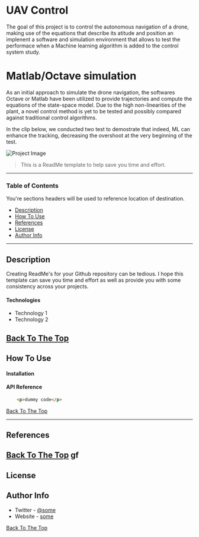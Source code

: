 # UAV Control

The goal of this project is to control the autonomous navigation of a drone, making use of the equations that describe its atitude and position an implenent a software and simulation environment that allows to test the performace when a Machine learning algorithm is added to the control system study.

# Matlab/Octave simulation
As an initial approach to simulate the drone navigation, the softwares Octave or Matlab have been utilized to provide trajectories and compute the equations of the state-space model. Due to the high non-linearities of the plant, a novel control method is yet to be tested and possibly compared against traditional control algorithms.  

In the clip below, we conducted two test to demostrate that indeed, ML can enhance the tracking, decreasing the overshoot at the very beginning of the test.

![Project Image](https://github.com/josetv91/UAV/blob/main/path.png)

> This is a ReadMe template to help save you time and effort.
> 
---

### Table of Contents
You're sections headers will be used to reference location of destination.

- [Description](#description)
- [How To Use](#how-to-use)
- [References](#references)
- [License](#license)
- [Author Info](#author-info)

---

## Description

Creating ReadMe's for your Github repository can be tedious.  I hope this template can save you time and effort as well as provide you with some consistency across your projects.

#### Technologies

- Technology 1
- Technology 2

[Back To The Top](#read-me-template)
---
## How To Use


#### Installation

#### API Reference

```html
    <p>dummy code</p>
```

[Back To The Top](#read-me-template)

---

## References
[Back To The Top](#read-me-template)
gf
---

## License

## Author Info

- Twitter - [@some](https://twitter.com/some)
- Website - [some](https://some.com)

[Back To The Top](#read-me-template)
